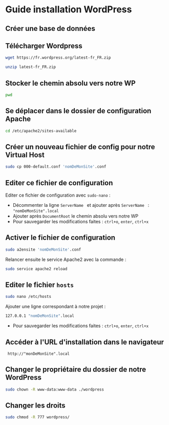 # Guide installation WordPress

##  Créer une base de données

## Télécharger Wordpress 

```bash
wget https://fr.wordpress.org/latest-fr_FR.zip
```

```bash 
unzip latest-fr_FR.zip
```

## Stocker le chemin absolu vers notre WP

```bash 
pwd
```


## Se déplacer dans le dossier de configuration Apache

```bash
cd /etc/apache2/sites-available
```

## Créer un nouveau fichier de config pour notre Virtual Host

```bash
sudo cp 000-default.conf 'nomDeMonSite'.conf
```

## Editer ce fichier de configuration

 Editer ce fichier de configuration avec ```sudo-nano``` : 

 - Décommenter la ligne ```ServerName ``` et ajouter après ``ServerName `` : ``"nomDeMonSite".local``
 - Ajouter après ``DocumentRoot`` le chemin absolu vers notre WP
 - Pour sauvegarder les modifications faites : ``ctrl+o``, ``enter``, ``ctrl+x``

## Activer le fichier de configuration 

```bash
sudo a2ensite 'nomDeMonSite'.conf
```

Relancer ensuite le service Apache2 avec la commande :
```bash 
sudo service apache2 reload
```

## Editer le fichier ``hosts``

```bash
sudo nano /etc/hosts
```

Ajouter une ligne correspondant à notre projet : 
```bash
127.0.0.1 "nomDeMonSite".local
```

 - Pour sauvegarder les modifications faites : ``ctrl+o``, ``enter``, ``ctrl+x``

## Accéder à l'URL d'installation dans le navigateur 

`` http://"monDeMonSite".local``

## Changer le propriétaire du dossier de notre WordPress 

```bash 
sudo chown -R www-data:www-data ./wordpress
```

## Changer les droits 

```bash
sudo chmod -R 777 wordpress/
```

